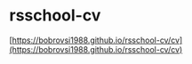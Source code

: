 # rsschool-cv
[https://bobrovsi1988.github.io/rsschool-cv/cv](https://bobrovsi1988.github.io/rsschool-cv/cv)